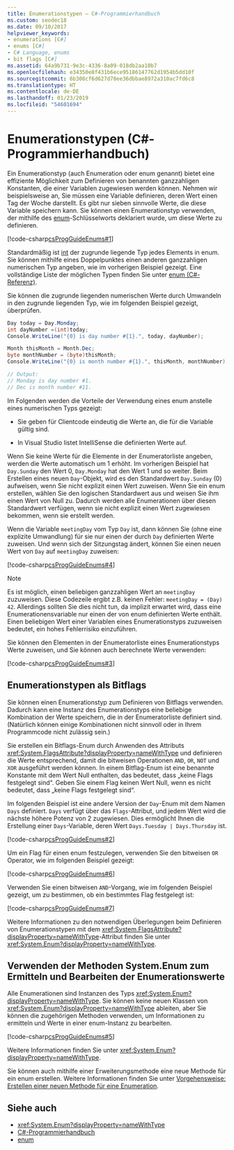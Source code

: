 ```yaml
---
title: Enumerationstypen – C#-Programmierhandbuch
ms.custom: seodec18
ms.date: 09/10/2017
helpviewer_keywords:
- enumerations [C#]
- enums [C#]
- C# Language, enums
- bit flags [C#]
ms.assetid: 64a9b731-9e3c-4336-8a09-018db2aa10b7
ms.openlocfilehash: e34350e8f431b6ece95186147762d1954b5dd10f
ms.sourcegitcommit: 6b308cf6d627d78ee36dbbae8972a310ac7fd6c8
ms.translationtype: HT
ms.contentlocale: de-DE
ms.lasthandoff: 01/23/2019
ms.locfileid: "54601694"
---
```

# <a name="enumeration-types-c-programming-guide"></a>Enumerationstypen (C#-Programmierhandbuch)

Ein Enumerationstyp (auch Enumeration oder enum genannt) bietet eine effiziente Möglichkeit zum Definieren von benannten ganzzahligen Konstanten, die einer Variablen zugewiesen werden können. Nehmen wir beispielsweise an, Sie müssen eine Variable definieren, deren Wert einen Tag der Woche darstellt. Es gibt nur sieben sinnvolle Werte, die diese Variable speichern kann. Sie können einen Enumerationstyp verwenden, der mithilfe des [enum](../../csharp/language-reference/keywords/enum.md)-Schlüsselworts deklariert wurde, um diese Werte zu definieren.

[!code-csharp[csProgGuideEnums#1](../../../samples/snippets/csharp/VS_Snippets_VBCSharp/csProgGuideEnums/CS/Enums.cs#1)]

Standardmäßig ist [int](../../csharp/language-reference/keywords/int.md) der zugrunde liegende Typ jedes Elements in enum. Sie können mithilfe eines Doppelpunktes einen anderen ganzzahligen numerischen Typ angeben, wie im vorherigen Beispiel gezeigt. Eine vollständige Liste der möglichen Typen finden Sie unter [enum (C#-Referenz)](../../csharp/language-reference/keywords/enum.md).

Sie können die zugrunde liegenden numerischen Werte durch Umwandeln in den zugrunde liegenden Typ, wie im folgenden Beispiel gezeigt, überprüfen.

```csharp
Day today = Day.Monday;
int dayNumber =(int)today;
Console.WriteLine("{0} is day number #{1}.", today, dayNumber);

Month thisMonth = Month.Dec;
byte monthNumber = (byte)thisMonth;
Console.WriteLine("{0} is month number #{1}.", thisMonth, monthNumber);

// Output:
// Monday is day number #1.
// Dec is month number #11.
```

Im Folgenden werden die Vorteile der Verwendung eines enum anstelle eines numerischen Typs gezeigt:

- Sie geben für Clientcode eindeutig die Werte an, die für die Variable gültig sind.

- In Visual Studio listet IntelliSense die definierten Werte auf.

Wenn Sie keine Werte für die Elemente in der Enumeratorliste angeben, werden die Werte automatisch um 1 erhöht. Im vorherigen Beispiel hat `Day.Sunday` den Wert 0, `Day.Monday` hat den Wert 1 und so weiter. Beim Erstellen eines neuen `Day`-Objekt, wird es den Standardwert `Day.Sunday` (0) aufweisen, wenn Sie nicht explizit einen Wert zuweisen. Wenn Sie ein enum erstellen, wählen Sie den logischen Standardwert aus und weisen Sie ihm einen Wert von Null zu. Dadurch werden alle Enumerationen über diesen Standardwert verfügen, wenn sie nicht explizit einen Wert zugewiesen bekommen, wenn sie erstellt werden.

Wenn die Variable `meetingDay` vom Typ `Day` ist, dann können Sie (ohne eine explizite Umwandlung) für sie nur einen der durch `Day` definierten Werte zuweisen. Und wenn sich der Sitzungstag ändert, können Sie einen neuen Wert von `Day` auf `meetingDay` zuweisen:

[!code-csharp[csProgGuideEnums#4](../../../samples/snippets/csharp/VS_Snippets_VBCSharp/csProgGuideEnums/CS/Enums.cs#4)]

> [!NOTE]
> Es ist möglich, einen beliebigen ganzzahligen Wert an `meetingDay` zuzuweisen. Diese Codezeile ergibt z.B. keinen Fehler: `meetingDay = (Day) 42`. Allerdings sollten Sie dies nicht tun, da implizit erwartet wird, dass eine Enumerationensvariable nur einen der von enum definierten Werte enthält. Einen beliebigen Wert einer Variablen eines Enumerationstyps zuzuweisen bedeutet, ein hohes Fehlerrisiko einzuführen.

Sie können den Elementen in der Enumeratorliste eines Enumerationstyps Werte zuweisen, und Sie können auch berechnete Werte verwenden:

[!code-csharp[csProgGuideEnums#3](../../../samples/snippets/csharp/VS_Snippets_VBCSharp/csProgGuideEnums/CS/Enums.cs#3)]

## <a name="enumeration-types-as-bit-flags"></a>Enumerationstypen als Bitflags

Sie können einen Enumerationstyp zum Definieren von Bitflags verwenden. Dadurch kann eine Instanz des Enumerationstyps eine beliebige Kombination der Werte speichern, die in der Enumeratorliste definiert sind. (Natürlich können einige Kombinationen nicht sinnvoll oder in Ihrem Programmcode nicht zulässig sein.)

Sie erstellen ein Bitflags-Enum durch Anwenden des Attributs <xref:System.FlagsAttribute?displayProperty=nameWithType> und definieren die Werte entsprechend, damit die bitweisen Operationen `AND`, `OR`, `NOT` und `XOR` ausgeführt werden können. In einem Bitflag-Enum ist eine benannte Konstante mit dem Wert Null enthalten, das bedeutet, dass „keine Flags festgelegt sind“. Geben Sie einem Flag keinen Wert Null, wenn es nicht bedeutet, dass „keine Flags festgelegt sind“.

Im folgenden Beispiel ist eine andere Version der `Day`-Enum mit dem Namen `Days` definiert. `Days` verfügt über das `Flags`-Attribut, und jedem Wert wird die nächste höhere Potenz von 2 zugewiesen. Dies ermöglicht Ihnen die Erstellung einer `Days`-Variable, deren Wert `Days.Tuesday | Days.Thursday` ist.

[!code-csharp[csProgGuideEnums#2](../../../samples/snippets/csharp/VS_Snippets_VBCSharp/csProgGuideEnums/CS/Enums.cs#2)]

Um ein Flag für einen enum festzulegen, verwenden Sie den bitweisen `OR` Operator, wie im folgenden Beispiel gezeigt:

[!code-csharp[csProgGuideEnums#6](../../../samples/snippets/csharp/VS_Snippets_VBCSharp/csProgGuideEnums/CS/Enums.cs#6)]

Verwenden Sie einen bitweisen `AND`-Vorgang, wie im folgenden Beispiel gezeigt, um zu bestimmen, ob ein bestimmtes Flag festgelegt ist:

[!code-csharp[csProgGuideEnums#7](../../../samples/snippets/csharp/VS_Snippets_VBCSharp/csProgGuideEnums/CS/Enums.cs#7)]

Weitere Informationen zu den notwendigen Überlegungen beim Definieren von Enumerationstypen mit dem <xref:System.FlagsAttribute?displayProperty=nameWithType>-Attribut finden Sie unter <xref:System.Enum?displayProperty=nameWithType>.

## <a name="using-the-systemenum-methods-to-discover-and-manipulate-enum-values"></a>Verwenden der Methoden System.Enum zum Ermitteln und Bearbeiten der Enumerationswerte

Alle Enumerationen sind Instanzen des Typs <xref:System.Enum?displayProperty=nameWithType>. Sie können keine neuen Klassen von <xref:System.Enum?displayProperty=nameWithType> ableiten, aber Sie können die zugehörigen Methoden verwenden, um Informationen zu ermitteln und Werte in einer enum-Instanz zu bearbeiten.

[!code-csharp[csProgGuideEnums#5](../../../samples/snippets/csharp/VS_Snippets_VBCSharp/csProgGuideEnums/CS/Enums.cs#5)]

Weitere Informationen finden Sie unter <xref:System.Enum?displayProperty=nameWithType>.

Sie können auch mithilfe einer Erweiterungsmethode eine neue Methode für ein enum erstellen. Weitere Informationen finden Sie unter [Vorgehensweise: Erstellen einer neuen Methode für eine Enumeration](../../csharp/programming-guide/classes-and-structs/how-to-create-a-new-method-for-an-enumeration.md).

## <a name="see-also"></a>Siehe auch

- <xref:System.Enum?displayProperty=nameWithType>
- [C#-Programmierhandbuch](../../csharp/programming-guide/index.md)
- [enum](../../csharp/language-reference/keywords/enum.md)
